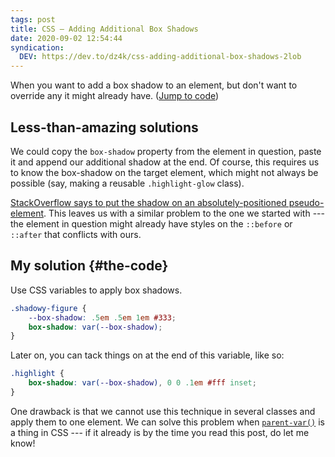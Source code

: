 ```yaml
---
tags: post
title: CSS — Adding Additional Box Shadows
date: 2020-09-02 12:54:44
syndication:
  DEV: https://dev.to/dz4k/css-adding-additional-box-shadows-2lob
---
```


When you want to add a box shadow to an element, but don't want to override any it might already have. ([Jump to code](#the-code))

## Less-than-amazing solutions

We could copy the `box-shadow` property from the element in question, paste it and append our additional shadow at the end. Of course, this requires us to know the box-shadow on the target element, which might not always be possible (say, making a reusable `.highlight-glow` class).

[StackOverflow says to put the shadow on an absolutely-positioned pseudo-element](stackoverflow-says). This leaves us with a similar problem to the one we started with --- the element in question might already have styles on the `::before` or `::after` that conflicts with ours.

## My solution {#the-code}

Use CSS variables to apply box shadows.

~~~css
.shadowy-figure {
    --box-shadow: .5em .5em 1em #333;
    box-shadow: var(--box-shadow);
}
~~~

Later on, you can tack things on at the end of this variable, like so:

~~~css
.highlight {
    box-shadow: var(--box-shadow), 0 0 .1em #fff inset;
}
~~~

One drawback is that we cannot use this technique in several classes and apply them to one element. We can solve this problem when [`parent-var()`](parent-var) is a thing in CSS --- if it already is by the time you read this post, do let me know!

[stackoverflow-says]:  https://stackoverflow.com/a/11486224
[parent-var]:          https://lists.w3.org/Archives/Public/www-style/2012Aug/0891.html
